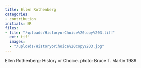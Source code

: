 ```yaml
---
title: Ellen Rothenberg
categories:
- contribution
initials: ER
files:
- file: "/uploads/HistoryorChoice%20copy%203.tiff"
  ext: tiff
  images:
  - "/uploads/HistoryorChoice%20copy%203.jpg"
---
```


Ellen Rothenberg: History or Choice. 
photo: Bruce T. Martin 
1989